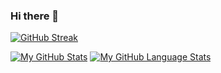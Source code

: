 ### Hi there 👋

<!--
**ahmedtaeha/ahmedtaeha** is a ✨ _special_ ✨ repository because its `README.md` (this file) appears on your GitHub profile.

Here are some ideas to get you started:

- 🔭 I’m currently working on ...
- 🌱 I’m currently learning ...
- 👯 I’m looking to collaborate on ...
- 🤔 I’m looking for help with ...
- 💬 Ask me about ...
- 📫 How to reach me: ...
- 😄 Pronouns: ...
- ⚡ Fun fact: ...
-->

[![GitHub Streak](https://github-readme-streak-stats.herokuapp.com?user=ahmedtaeha)](https://git.io/streak-stats)

[![My GitHub Stats](https://github-readme-stats.vercel.app/api/?username=ahmedtaeha&count_private=true&theme=tokyonight&showicons=true)]()
[![My GitHub Language Stats](https://github-readme-stats.vercel.app/api/top-langs/?username=ahmedtaeha&langs_count=5&theme=tokyonight)]()
